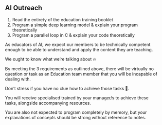 ## AI Outreach
1. Read the entirety of the education training booklet
2. Program a simple deep learning model & explain your program theoretically
3. Program a parallel loop in C & explain your code theoretically

As educators of AI, we expect our members to be technically competent enough to be able to understand and apply the content they are teaching. 

We ought to know what we’re talking about 🔥

By meeting the 3 requirements as outlined above, there will be virtually no question or task as an Education team member that you will be incapable of dealing with.

Don’t stress if you have no clue how to achieve those tasks 💯.

You will receive specialised trained by your manager/s to achieve these tasks, alongside accompanying resources.

<!-- link to hpc booklet

link to ai booklet

link to this booklet
-->
You are also not expected to program completely by memory, but your explanations of concepts should be strong without reference to notes.

